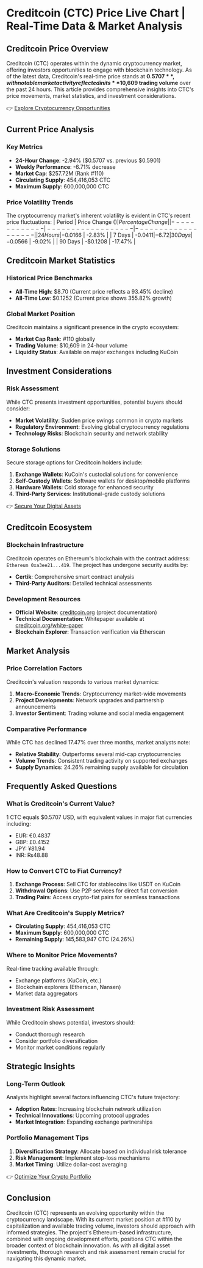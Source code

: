 # Creditcoin (CTC) Price Live Chart | Real-Time Data & Market Analysis

## Creditcoin Price Overview

Creditcoin (CTC) operates within the dynamic cryptocurrency market, offering investors opportunities to engage with blockchain technology. As of the latest data, Creditcoin's real-time price stands at **$0.5707**, with notable market activity reflected in its **$10,609 trading volume** over the past 24 hours. This article provides comprehensive insights into CTC's price movements, market statistics, and investment considerations.

👉 [Explore Cryptocurrency Opportunities](https://bit.ly/okx-bonus)

## Current Price Analysis

### Key Metrics
- **24-Hour Change**: -2.94% ($0.5707 vs. previous $0.5901)
- **Weekly Performance**: -6.71% decrease
- **Market Cap**: $257.72M (Rank #110)
- **Circulating Supply**: 454,416,053 CTC
- **Maximum Supply**: 600,000,000 CTC

### Price Volatility Trends
The cryptocurrency market's inherent volatility is evident in CTC's recent price fluctuations:
| Period      | Price Change ($) | Percentage Change |
|-------------|------------------|-------------------|
| 24 Hours    | -$0.0166         | -2.83%            |
| 7 Days      | -$0.0411         | -6.72%            |
| 30 Days     | -$0.0566         | -9.02%            |
| 90 Days     | -$0.1208         | -17.47%           |

## Creditcoin Market Statistics

### Historical Price Benchmarks
- **All-Time High**: $8.70 (Current price reflects a 93.45% decline)
- **All-Time Low**: $0.1252 (Current price shows 355.82% growth)

### Global Market Position
Creditcoin maintains a significant presence in the crypto ecosystem:
- **Market Cap Rank**: #110 globally
- **Trading Volume**: $10,609 in 24-hour volume
- **Liquidity Status**: Available on major exchanges including KuCoin

## Investment Considerations

### Risk Assessment
While CTC presents investment opportunities, potential buyers should consider:
- **Market Volatility**: Sudden price swings common in crypto markets
- **Regulatory Environment**: Evolving global cryptocurrency regulations
- **Technology Risks**: Blockchain security and network stability

### Storage Solutions
Secure storage options for Creditcoin holders include:
1. **Exchange Wallets**: KuCoin's custodial solutions for convenience
2. **Self-Custody Wallets**: Software wallets for desktop/mobile platforms
3. **Hardware Wallets**: Cold storage for enhanced security
4. **Third-Party Services**: Institutional-grade custody solutions

👉 [Secure Your Digital Assets](https://bit.ly/okx-bonus)

## Creditcoin Ecosystem

### Blockchain Infrastructure
Creditcoin operates on Ethereum's blockchain with the contract address:
`Ethereum 0xa3ee21...419`. The project has undergone security audits by:
- **Certik**: Comprehensive smart contract analysis
- **Third-Party Auditors**: Detailed technical assessments

### Development Resources
- **Official Website**: [creditcoin.org](https://creditcoin.org) (project documentation)
- **Technical Documentation**: Whitepaper available at [creditcoin.org/white-paper](https://www.creditcoin.org/white-paper)
- **Blockchain Explorer**: Transaction verification via Etherscan

## Market Analysis

### Price Correlation Factors
Creditcoin's valuation responds to various market dynamics:
1. **Macro-Economic Trends**: Cryptocurrency market-wide movements
2. **Project Developments**: Network upgrades and partnership announcements
3. **Investor Sentiment**: Trading volume and social media engagement

### Comparative Performance
While CTC has declined 17.47% over three months, market analysts note:
- **Relative Stability**: Outperforms several mid-cap cryptocurrencies
- **Volume Trends**: Consistent trading activity on supported exchanges
- **Supply Dynamics**: 24.26% remaining supply available for circulation

## Frequently Asked Questions

### What is Creditcoin's Current Value?
1 CTC equals $0.5707 USD, with equivalent values in major fiat currencies including:
- EUR: €0.4837
- GBP: £0.4152
- JPY: ¥81.94
- INR: ₨48.88

### How to Convert CTC to Fiat Currency?
1. **Exchange Process**: Sell CTC for stablecoins like USDT on KuCoin
2. **Withdrawal Options**: Use P2P services for direct fiat conversion
3. **Trading Pairs**: Access crypto-fiat pairs for seamless transactions

### What Are Creditcoin's Supply Metrics?
- **Circulating Supply**: 454,416,053 CTC
- **Maximum Supply**: 600,000,000 CTC
- **Remaining Supply**: 145,583,947 CTC (24.26%)

### Where to Monitor Price Movements?
Real-time tracking available through:
- Exchange platforms (KuCoin, etc.)
- Blockchain explorers (Etherscan, Nansen)
- Market data aggregators

### Investment Risk Assessment
While Creditcoin shows potential, investors should:
- Conduct thorough research
- Consider portfolio diversification
- Monitor market conditions regularly

## Strategic Insights

### Long-Term Outlook
Analysts highlight several factors influencing CTC's future trajectory:
- **Adoption Rates**: Increasing blockchain network utilization
- **Technical Innovations**: Upcoming protocol upgrades
- **Market Integration**: Expanding exchange partnerships

### Portfolio Management Tips
1. **Diversification Strategy**: Allocate based on individual risk tolerance
2. **Risk Management**: Implement stop-loss mechanisms
3. **Market Timing**: Utilize dollar-cost averaging

👉 [Optimize Your Crypto Portfolio](https://bit.ly/okx-bonus)

## Conclusion

Creditcoin (CTC) represents an evolving opportunity within the cryptocurrency landscape. With its current market position at #110 by capitalization and available trading volume, investors should approach with informed strategies. The project's Ethereum-based infrastructure, combined with ongoing development efforts, positions CTC within the broader context of blockchain innovation. As with all digital asset investments, thorough research and risk assessment remain crucial for navigating this dynamic market.